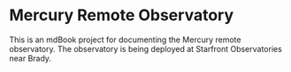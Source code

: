 # Mercury Remote Observatory

This is an mdBook project for documenting the Mercury remote observatory. The observatory is being deployed at Starfront Observatories near Brady.
